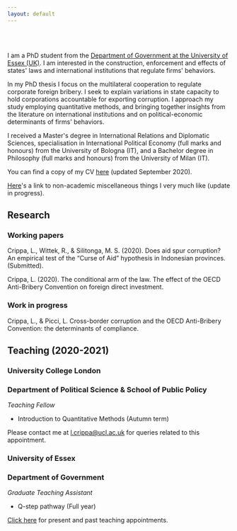 ```yaml
---
layout: default
---
```

<br><br>

I am a PhD student from the [Department of Government at the University of Essex (UK)](https://www.essex.ac.uk/departments/government). I am interested in the construction, enforcement and effects of states' laws and international institutions that regulate firms' behaviors.

In my PhD thesis I focus on the multilateral cooperation to regulate corporate foreign bribery. I seek to explain variations in state capacity to hold corporations accountable for exporting corruption. I approach my study employing quantitative methods, and bringing together insights from the literature on international institutions and on political-economic determinants of firms' behaviors.

I received a Master's degree in International Relations and Diplomatic Sciences, specialisation in International Political Economy (full marks and honours) from the University of Bologna (IT), and a Bachelor degree in Philosophy (full marks and honours) from the University of Milan (IT).

You can find a copy of my CV [here](assets/LorenzoCrippa_CV_2020_09_18.pdf) (updated September 2020). 

[Here](https://lorenzo-crippa.github.io/Miscellaneous)'s a link to non-academic miscellaneous things I very much like (update in progress).


## Research
### Working papers
Crippa, L., Wittek, R., & Silitonga, M. S. (2020). Does aid spur corruption? An empirical test of the “Curse of Aid” hypothesis in Indonesian provinces. (Submitted).

Crippa, L. (2020). The conditional arm of the law. The effect of the OECD Anti-Bribery Convention on foreign direct investment.

### Work in progress
Crippa, L., & Picci, L. Cross-border corruption and the OECD Anti-Bribery Convention: the determinants of compliance.

## Teaching (2020-2021)
### University College London
### Department of Political Science & School of Public Policy

_Teaching Fellow_

- Introduction to Quantitative Methods (Autumn term)

Please contact me at [l.crippa@ucl.ac.uk](mailto:l.crippa@ucl.ac.uk) for queries related to this appointment.

### University of Essex
### Department of Government

_Graduate Teaching Assistant_

- Q-step pathway (Full year)

[Click here](https://lorenzo-crippa.github.io/Teaching) for present and past teaching appointments.
